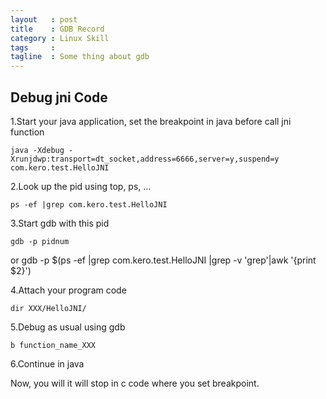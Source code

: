 ```yaml
--- 
layout   : post
title    : GDB Record
category : Linux Skill
tags     : 
tagline  : Some thing about gdb
---
```

Debug jni Code
---------------

1.Start your java application, set the breakpoint in java before call jni function
	
	java -Xdebug -Xrunjdwp:transport=dt_socket,address=6666,server=y,suspend=y com.kero.test.HelloJNI

2.Look up the pid using top, ps, ...
	
	ps -ef |grep com.kero.test.HelloJNI

3.Start gdb with this pid

	gdb -p pidnum
or
	gdb -p $(ps -ef |grep com.kero.test.HelloJNI |grep -v 'grep'|awk '{print $2}')

4.Attach your program code

	dir XXX/HelloJNI/

5.Debug as usual using gdb

	b function_name_XXX

6.Continue in java

Now, you will it will stop in c code where you set breakpoint.
